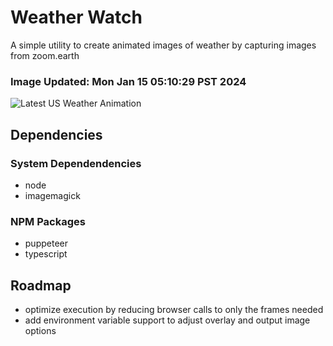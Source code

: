 # Weather Watch

A simple utility to create animated images of weather by capturing images from zoom.earth

### Image Updated: Mon Jan 15 05:10:29 PST 2024

![Latest US Weather Animation](animations/2024-01-15.webp)

## Dependencies
### System Dependendencies
* node
* imagemagick
### NPM Packages
* puppeteer
* typescript

## Roadmap
* optimize execution by reducing browser calls to only the frames needed
* add environment variable support to adjust overlay and output image options
